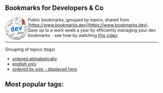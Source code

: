 Bookmarks for Developers & Co
---
<img align="left" src="images/bookmarks.dev-logo-md.png">

Public bookmarks, grouped by topics, shared from  [https://www.bookmarks.dev](https://www.bookmarks.dev). Save up to
a work week a year by efficiently managing your dev bookmarks - see how by watching [this video](https://youtu.be/2jGRqGDwoTM)

---
Grouping of topics (tags)
 * [ordered alphabetically](tags-alphabetically.md)
 * [english only](tags-alphabetically-en.md)
 * [ordered by size - displayed here](tags-by-size.md)

Most popular tags:
---
